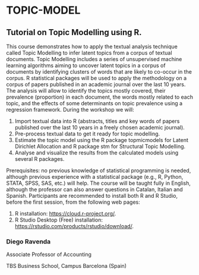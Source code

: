 # TOPIC-MODEL
## Tutorial on Topic Modelling using R.

This course demonstrates how to apply the textual analysis technique called Topic Modelling to infer latent topics from a corpus of textual documents. Topic Modelling includes a series of unsupervised machine learning algorithms aiming to uncover latent topics in a corpus of documents by identifying clusters of words that are likely to co-occur in the corpus. R statistical packages will be used to apply the methodology on a corpus of papers published in an academic journal over the last 10 years. The analysis will allow to identify the topics mostly covered, their prevalence (proportion) in each document, the words mostly related to each topic, and the effects of some determinants on topic prevalence using a regression framework.
During the workshop we will:
1.	Import textual data into R (abstracts, titles and key words of papers published over the last 10 years in a freely chosen academic journal).
2.	Pre-process textual data to get it ready for topic modelling.
3.	Estimate the topic model using the R package topmicmodels for Latent Dirichlet Allocation and R package stm for Structural Topic Modelling.
4.	Analyse and visualize the results from the calculated models using several R packages.

Prerequisites: no previous knowledge of statistical programming is needed, although previous experience with a statistical package (e.g., R, Python, STATA, SPSS, SAS, etc.) will help. The course will be taught fully in English, although the professor can also answer questions in Catalan, Italian and Spanish. Participants are recommended to install both R and R Studio, before the first session, from the following web pages:

1.	R installation: https://cloud.r-project.org/.
2.	R Studio Desktop (Free) installation: https://rstudio.com/products/rstudio/download/.

### Diego Ravenda

Associate Professor of Accounting

TBS Business School, Campus Barcelona (Spain)
